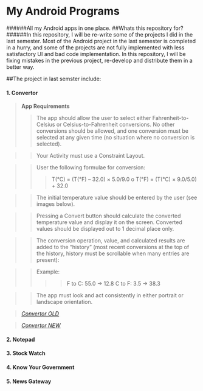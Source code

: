 # My Android Programs
######All my Android apps in one place.
##Whats this repository for?
######In this repository, I will be re-write some of the projects I did in the last semester. Most of the Android project in the last semester is completed in a hurry, and some of the projects are not fully implemented with less satisfactory UI and bad code implementation. In this repository, I will be fixing mistakes in the previous project, re-develop and distribute them in a better way.

##The project in last semster include:
#### 1. Convertor

><b>App Requirements</b>
>>The app should allow the user to select either Fahrenheit-to-Celsius or Celsius-to-Fahrenheit conversions. No other conversions should be allowed, and one conversion must be selected at any given time (no situation where no conversion is selected).

>>Your Activity must use a Constraint Layout.

>>User the following formulae for conversion:
>>>T(°C) = (T(°F) – 32.0) × 5.0/9.0 o T(°F) = (T(°C) × 9.0/5.0) + 32.0

>>The initial temperature value should be entered by the user (see images below).

>>Pressing a Convert button should calculate the converted temperature value and display it on the screen. Converted values should be displayed out to 1 decimal place only.

>>The conversion operation, value, and calculated results are added to the “history” (most recent conversions at the top of the history, history must be scrollable when many entries are present):

>>Example:
>>>>F to C: 55.0 -> 12.8
>>>>C to F: 3.5 -> 38.3

>>The app must look and act consistently in either portrait or landscape orientation.

>[<i><u>Convertor OLD</u></i>](https://github.com/sssurvey/AndroidProjs/tree/master/Convertor10)

>[<i><u>Convertor NEW</u></i>](https://github.com/sssurvey/AndroidProjs/tree/master/Convertor10)

#### 2. Notepad
#### 3. Stock Watch
#### 4. Know Your Government
#### 5. News Gateway


